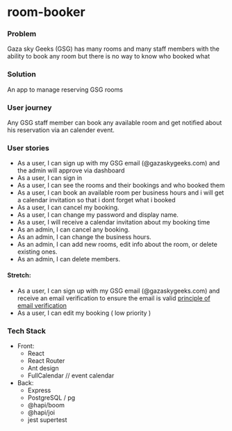 # room-booker

### Problem
Gaza sky Geeks (GSG) has many rooms and many staff members with the ability to book any room but there is no way to know who booked what

### Solution
An app to manage reserving GSG rooms

### User journey
Any GSG staff member can book any available room and get notified about his reservation via an calender event.

### User stories
- As a user, I can sign up with my GSG email (@gazaskygeeks.com) and the admin will approve via dashboard 
- As a user, I can sign in 
- As a user, I can see the rooms and their bookings and who booked them
- As a user, I can book an available room per business hours and i will get a calendar invitation so that i dont forget what i booked
- As a user, I can cancel my booking.
- As a user, I can change my password and display name.
- As a user, I will receive a calendar invitation about my booking time
- As an admin, I can cancel any booking.
- As an admin, I can change the business hours.
- As an admin, I can add new rooms, edit info about the room, or delete existing ones.
- As an admin, I can delete members.

#### Stretch: 
- As a user, I can sign up with my GSG email (@gazaskygeeks.com) and receive an email verification to ensure the email is valid [principle of email verification](https://stackoverflow.com/questions/39092822/how-to-do-confirm-email-address-with-express-node/39093058) 
- As a user, I can edit my booking ( low priority )

### Tech Stack
- Front:
    - React
    - React Router
    - Ant design
    - FullCalendar // event calendar
- Back:
    - Express
    - PostgreSQL / pg
    - @hapi/boom
    - @hapi/joi
    - jest supertest